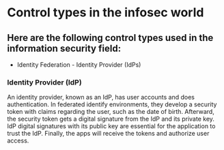 <h1>Control types in the infosec world</h1>

<h2>Here are the following control types used in the information security field:</h2>
<ul>
  <li>Identity Federation - Identity Provider (IdPs)</li>
</ul>

<h3>Identity Provider (IdP)</h3>
<p>An identity provider, known as an IdP, has user accounts and does authentication. In federated identify environments, they develop a security token with claims regarding the user, such as the date of birth. Afterward, the security token gets a digital signature from the IdP and its private key. IdP digital signatures with its public key are essential for the application to trust the IdP. Finally, the apps will receive the tokens and authorize user access. </p>
